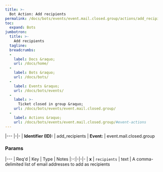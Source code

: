 ```yaml
---
title: >-
  Bot Action: Add recipients
permalink: /docs/bots/events/event.mail.closed.group/actions/add_recipients/
toc:
  expand: Bots
jumbotron:
  title: >-
    Add recipients
  tagline: 
  breadcrumbs:
  -
    label: Docs &raquo;
    url: /docs/home/
  -
    label: Bots &raquo;
    url: /docs/bots/
  -
    label: Events &raquo;
    url: /docs/bots/events/
  -
    label: >-
      Ticket closed in group &raquo;
    url: /docs/bots/events/event.mail.closed.group/
  -
    label: Actions &raquo;
    url: /docs/bots/events/event.mail.closed.group/#event-actions
---
```


|---
|-|-
| **Identifier (ID):** | add_recipients
| **Event:** | event.mail.closed.group

### Params

|---
| Req'd | Key | Type | Notes
|:-:|-|-|-
| **x** | `recipients` | text | A comma-delimited list of email addresses to add as recipients
